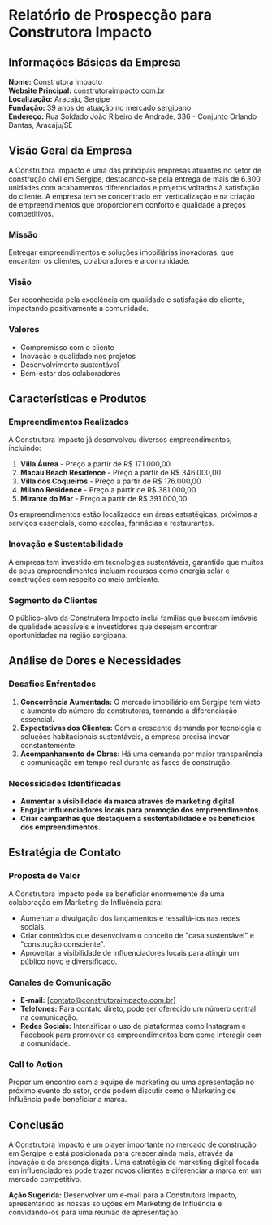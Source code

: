 # Relatório de Prospecção para Construtora Impacto

## Informações Básicas da Empresa

**Nome:** Construtora Impacto  
**Website Principal:** [construtoraimpacto.com.br](http://www.construtoraimpacto.com.br)  
**Localização:** Aracaju, Sergipe  
**Fundação:** 39 anos de atuação no mercado sergipano  
**Endereço:** Rua Soldado João Ribeiro de Andrade, 336 - Conjunto Orlando Dantas, Aracaju/SE

## Visão Geral da Empresa

A Construtora Impacto é uma das principais empresas atuantes no setor de construção civil em Sergipe, destacando-se pela entrega de mais de 6.300 unidades com acabamentos diferenciados e projetos voltados à satisfação do cliente. A empresa tem se concentrado em verticalização e na criação de empreendimentos que proporcionem conforto e qualidade a preços competitivos.

### Missão
Entregar empreendimentos e soluções imobiliárias inovadoras, que encantem os clientes, colaboradores e a comunidade.

### Visão
Ser reconhecida pela excelência em qualidade e satisfação do cliente, impactando positivamente a comunidade.

### Valores
- Compromisso com o cliente
- Inovação e qualidade nos projetos
- Desenvolvimento sustentável
- Bem-estar dos colaboradores

## Características e Produtos

### Empreendimentos Realizados
A Construtora Impacto já desenvolveu diversos empreendimentos, incluindo:
1. **Villa Áurea** - Preço a partir de R$ 171.000,00
2. **Macau Beach Residence** - Preço a partir de R$ 346.000,00
3. **Villa dos Coqueiros** - Preço a partir de R$ 176.000,00
4. **Milano Residence** - Preço a partir de R$ 381.000,00
5. **Mirante do Mar** - Preço a partir de R$ 391.000,00

Os empreendimentos estão localizados em áreas estratégicas, próximos a serviços essenciais, como escolas, farmácias e restaurantes.

### Inovação e Sustentabilidade
A empresa tem investido em tecnologias sustentáveis, garantido que muitos de seus empreendimentos incluam recursos como energia solar e construções com respeito ao meio ambiente.

### Segmento de Clientes
O público-alvo da Construtora Impacto inclui famílias que buscam imóveis de qualidade acessíveis e investidores que desejam encontrar oportunidades na região sergipana.

## Análise de Dores e Necessidades

### Desafios Enfrentados
1. **Concorrência Aumentada:** O mercado imobiliário em Sergipe tem visto o aumento do número de construtoras, tornando a diferenciação essencial.
2. **Expectativas dos Clientes:** Com a crescente demanda por tecnologia e soluções habitacionais sustentáveis, a empresa precisa inovar constantemente.
3. **Acompanhamento de Obras:** Há uma demanda por maior transparência e comunicação em tempo real durante as fases de construção.

### Necessidades Identificadas
- **Aumentar a visibilidade da marca através de marketing digital.**
- **Engajar influenciadores locais para promoção dos empreendimentos.**
- **Criar campanhas que destaquem a sustentabilidade e os benefícios dos empreendimentos.**

## Estratégia de Contato

### Proposta de Valor
A Construtora Impacto pode se beneficiar enormemente de uma colaboração em Marketing de Influência para:
- Aumentar a divulgação dos lançamentos e ressaltá-los nas redes sociais.
- Criar conteúdos que desenvolvam o conceito de "casa sustentável" e "construção consciente".
- Aproveitar a visibilidade de influenciadores locais para atingir um público novo e diversificado.

### Canales de Comunicação
- **E-mail:** [contato@construtoraimpacto.com.br]
- **Telefones:** Para contato direto, pode ser oferecido um número central na comunicação.
- **Redes Sociais:** Intensificar o uso de plataformas como Instagram e Facebook para promover os empreendimentos bem como interagir com a comunidade.

### Call to Action
Propor um encontro com a equipe de marketing ou uma apresentação no próximo evento do setor, onde podem discutir como o Marketing de Influência pode beneficiar a marca.

## Conclusão

A Construtora Impacto é um player importante no mercado de construção em Sergipe e está posicionada para crescer ainda mais, através da inovação e da presença digital. Uma estratégia de marketing digital focada em influenciadores pode trazer novos clientes e diferenciar a marca em um mercado competitivo. 

**Ação Sugerida:** Desenvolver um e-mail para a Construtora Impacto, apresentando as nossas soluções em Marketing de Influência e convidando-os para uma reunião de apresentação.